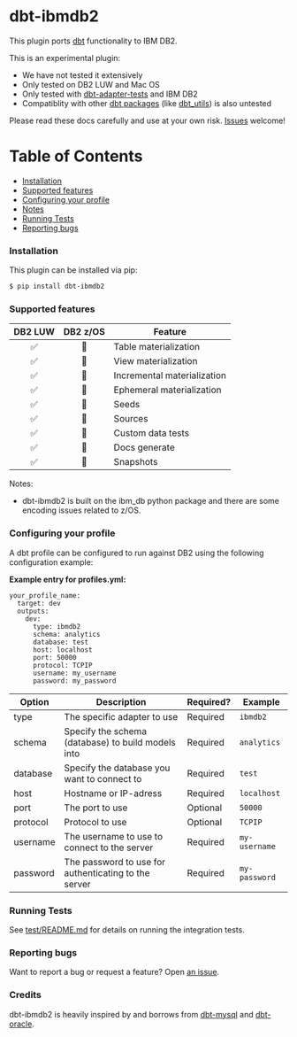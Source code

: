 # dbt-ibmdb2

This plugin ports [dbt](https://getdbt.com) functionality to IBM DB2.

This is an experimental plugin:
- We have not tested it extensively
- Only tested on DB2 LUW and Mac OS
- Only tested with [dbt-adapter-tests](https://github.com/fishtown-analytics/dbt-adapter-tests) and IBM DB2
- Compatiblity with other [dbt packages](https://hub.getdbt.com/) (like [dbt_utils](https://hub.getdbt.com/fishtown-analytics/dbt_utils/latest/)) is also untested

Please read these docs carefully and use at your own risk. [Issues](https://github.com/aurany/dbt-ibmdb2/issues/new) welcome!

Table of Contents
=================

   * [Installation](#installation)
   * [Supported features](#supported-features)
   * [Configuring your profile](#configuring-your-profile)
   * [Notes](#notes)
   * [Running Tests](#running-tests)
   * [Reporting bugs](#reporting-bugs)

### Installation
This plugin can be installed via pip:

```bash
$ pip install dbt-ibmdb2
```

### Supported features

| DB2 LUW | DB2 z/OS | Feature |
|:---------:|:---:|---------------------|
| ✅ | 🤷 | Table materialization       |
| ✅ | 🤷 | View materialization        |
| ✅ | 🤷 | Incremental materialization |
| ✅ | 🤷 | Ephemeral materialization   |
| ✅ | 🤷 | Seeds                       |
| ✅ | 🤷 | Sources                     |
| ✅ | 🤷 | Custom data tests           |
| ✅ | 🤷 | Docs generate               |
| ✅ | 🤷 | Snapshots                   |

Notes:
- dbt-ibmdb2 is built on the ibm_db python package and there are some encoding issues related to z/OS.

### Configuring your profile

A dbt profile can be configured to run against DB2 using the following configuration example:

**Example entry for profiles.yml:**

```
your_profile_name:
  target: dev
  outputs:
    dev:
      type: ibmdb2
      schema: analytics
      database: test
      host: localhost
      port: 50000
      protocol: TCPIP
      username: my_username
      password: my_password
```

| Option          | Description                                                                         | Required?                                                          | Example                                        |
| --------------- | ----------------------------------------------------------------------------------- | ------------------------------------------------------------------ | ---------------------------------------------- |
| type            | The specific adapter to use                                                         | Required                                                           | `ibmdb2`                                       |
| schema          | Specify the schema (database) to build models into                                  | Required                                                           | `analytics`                                    |
| database        | Specify the database you want to connect to                                         | Required                                                           | `test`                                         |
| host            | Hostname or IP-adress                                                               | Required                                                           | `localhost`                                    |
| port            | The port to use                                                                     | Optional                                                           | `50000`                                        |
| protocol        | Protocol to use                                                                     | Optional                                                           | `TCPIP`                                        |
| username        | The username to use to connect to the server                                        | Required                                                           | `my-username`                                  |
| password        | The password to use for authenticating to the server                                | Required                                                           | `my-password`                                  |

### Running Tests

See [test/README.md](test/README.md) for details on running the integration tests.

### Reporting bugs

Want to report a bug or request a feature? Open [an issue](https://github.com/aurany/dbt-ibmdb2/issues/new).

### Credits

dbt-ibmdb2 is heavily inspired by and borrows from [dbt-mysql](https://github.com/dbeatty10/dbt-mysql) and [dbt-oracle](https://github.com/techindicium/dbt-oracle).
